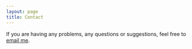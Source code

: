 ```yaml
---
layout: page
title: Contact
---
```


If you are having any problems, any questions or suggestions, feel free to [email me](mailto:afnanahmad@live.com).
